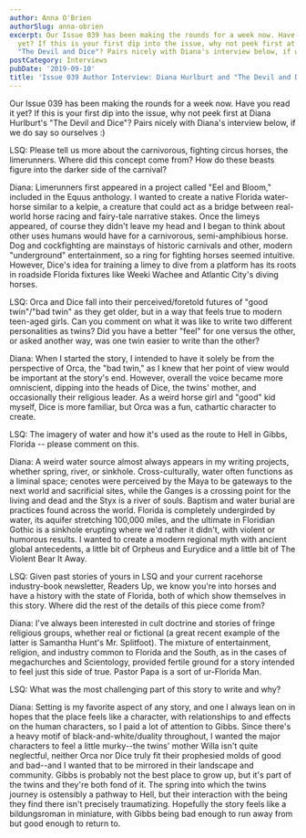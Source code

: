 ```yaml
---
author: Anna O'Brien
authorSlug: anna-obrien
excerpt: Our Issue 039 has been making the rounds for a week now. Have you read it
  yet? If this is your first dip into the issue, why not peek first at Diana Hurlburt's
  "The Devil and Dice"? Pairs nicely with Diana's interview below, if we do say so...
postCategory: Interviews
pubDate: '2019-09-10'
title: 'Issue 039 Author Interview: Diana Hurlburt and "The Devil and Dice"'
---
```

Our Issue 039 has been making the rounds for a week now. Have you read it yet? If this is your first dip into the issue, why not peek first at Diana Hurlburt's "The Devil and Dice"? Pairs nicely with Diana's interview below, if we do say so ourselves :)

LSQ: Please tell us more about the carnivorous, fighting circus horses, the limerunners. Where did this concept come from? How do these beasts figure into the darker side of the carnival?

Diana: Limerunners first appeared in a project called "Eel and Bloom," included in the Equus anthology. I wanted to create a native Florida water-horse similar to a kelpie, a creature that could act as a bridge between real-world horse racing and fairy-tale narrative stakes. Once the limeys appeared, of course they didn't leave my head and I began to think about other uses humans would have for a carnivorous, semi-amphibious horse. Dog and cockfighting are mainstays of historic carnivals and other, modern "underground" entertainment, so a ring for fighting horses seemed intuitive. However, Dice's idea for training a limey to dive from a platform has its roots in roadside Florida fixtures like Weeki Wachee and Atlantic City's diving horses.

LSQ: Orca and Dice fall into their perceived/foretold futures of "good twin"/"bad twin" as they get older, but in a way that feels true to modern teen-aged girls. Can you comment on what it was like to write two different personalities as twins? Did you have a better "feel" for one versus the other, or asked another way, was one twin easier to write than the other?

Diana: When I started the story, I intended to have it solely be from the perspective of Orca, the "bad twin," as I knew that her point of view would be important at the story's end. However, overall the voice became more omniscient, dipping into the heads of Dice, the twins' mother, and occasionally their religious leader. As a weird horse girl and "good" kid myself, Dice is more familiar, but Orca was a fun, cathartic character to create.

LSQ: The imagery of water and how it's used as the route to Hell in Gibbs, Florida -- please comment on this.

Diana: A weird water source almost always appears in my writing projects, whether spring, river, or sinkhole. Cross-culturally, water often functions as a liminal space; cenotes were perceived by the Maya to be gateways to the next world and sacrificial sites, while the Ganges is a crossing point for the living and dead and the Styx is a river of souls. Baptism and water burial are practices found across the world. Florida is completely undergirded by water, its aquifer stretching 100,000 miles, and the ultimate in Floridian Gothic is a sinkhole erupting where we'd rather it didn't, with violent or humorous results. I wanted to create a modern regional myth with ancient global antecedents, a little bit of Orpheus and Eurydice and a little bit of The Violent Bear It Away.

LSQ: Given past stories of yours in LSQ and your current racehorse industry-book newsletter, Readers Up, we know you're into horses and have a history with the state of Florida, both of which show themselves in this story. Where did the rest of the details of this piece come from?

Diana: I've always been interested in cult doctrine and stories of fringe religious groups, whether real or fictional (a great recent example of the latter is Samantha Hunt's Mr. Splitfoot). The mixture of entertainment, religion, and industry common to Florida and the South, as in the cases of megachurches and Scientology, provided fertile ground for a story intended to feel just this side of true. Pastor Papa is a sort of ur-Florida Man.

LSQ: What was the most challenging part of this story to write and why?

Diana: Setting is my favorite aspect of any story, and one I always lean on in hopes that the place feels like a character, with relationships to and effects on the human characters, so I paid a lot of attention to Gibbs. Since there's a heavy motif of black-and-white/duality throughout, I wanted the major characters to feel a little murky--the twins' mother Willa isn't quite neglectful, neither Orca nor Dice truly fit their prophesied molds of good and bad--and I wanted that to be mirrored in their landscape and community. Gibbs is probably not the best place to grow up, but it's part of the twins and they're both fond of it. The spring into which the twins journey is ostensibly a pathway to Hell, but their interaction with the being they find there isn't precisely traumatizing. Hopefully the story feels like a bildungsroman in miniature, with Gibbs being bad enough to run away from but good enough to return to.